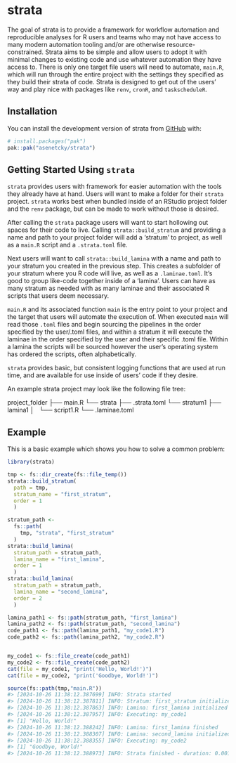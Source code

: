 
<!-- README.md is generated from README.Rmd. Please edit that file -->

# strata

<!-- badges: start -->
<!-- badges: end -->

The goal of strata is to provide a framework for workflow automation and
reproducible analyses for R users and teams who may not have access to
many modern automation tooling and/or are otherwise
resource-constrained. Strata aims to be simple and allow users to adopt
it with minimal changes to existing code and use whatever automation
they have access to. There is only one target file users will need to
automate, `main.R`, which will run through the entire project with the
settings they specified as they build their strata of code. Strata is
designed to get out of the users’ way and play nice with packages like
`renv`, `cronR`, and `taskscheduleR`.

## Installation

You can install the development version of strata from
[GitHub](https://github.com/) with:

``` r
# install.packages("pak")
pak::pak("asenetcky/strata")
```

## Getting Started Using `strata`

`strata` provides users with framework for easier automation with the
tools they already have at hand. Users will want to make a folder for
their `strata` project. `strata` works best when bundled inside of an
RStudio project folder and the `renv` package, but can be made to work
without those is desired.

After calling the `strata` package users will want to start hollowing
out spaces for their code to live. Calling `strata::build_stratum` and
providing a name and path to your project folder will add a ‘stratum’ to
project, as well as a `main.R` script and a `.strata.toml` file.

Next users will want to call `strata::build_lamina` with a name and path
to your stratum you created in the previous step. This creates a
subfolder of your stratum where you R code will live, as well as a
`.laminae.toml`. It’s good to group like-code together inside of a
‘lamina’. Users can have as many stratum as needed with as many laminae
and their associated R scripts that users deem necessary.

`main.R` and its associated function `main` is the entry point to your
project and the target that users will automate the execution of. When
executed `main` will read those `.toml` files and begin sourcing the
pipelines in the order specified by the user/.toml files, and within a
stratum it will execute the laminae in the order specified by the user
and their specific .toml file. Within a lamina the scripts will be
sourced however the user’s operating system has ordered the scripts,
often alphabetically.

`strata` provides basic, but consistent logging functions that are used
at run time, and are available for use inside of users’ code if they
desire.

An example strata project may look like the following file tree:

project_folder ├── main.R └── strata ├── .strata.toml └── stratum1 ├──
lamina1 │   └── script1.R └── .laminae.toml

## Example

This is a basic example which shows you how to solve a common problem:

``` r
library(strata)

tmp <- fs::dir_create(fs::file_temp())
strata::build_stratum(
  path = tmp, 
  stratum_name = "first_stratum", 
  order = 1
  )

stratum_path <-  
  fs::path(
    tmp, "strata", "first_stratum"
  )
strata::build_lamina(
  stratum_path = stratum_path,
  lamina_name = "first_lamina",
  order = 1
  )
strata::build_lamina(
  stratum_path = stratum_path,
  lamina_name = "second_lamina",
  order = 2
  )

lamina_path1 <- fs::path(stratum_path, "first_lamina")
lamina_path2 <- fs::path(stratum_path, "second_lamina")
code_path1 <- fs::path(lamina_path1, "my_code1.R")
code_path2 <- fs::path(lamina_path2, "my_code2.R")


my_code1 <- fs::file_create(code_path1)  
my_code2 <- fs::file_create(code_path2)  
cat(file = my_code1, "print('Hello, World!')")
cat(file = my_code2, "print('Goodbye, World!')")

source(fs::path(tmp,"main.R"))
#> [2024-10-26 11:38:12.387699] INFO: Strata started 
#> [2024-10-26 11:38:12.387811] INFO: Stratum: first_stratum initialized 
#> [2024-10-26 11:38:12.387863] INFO: Lamina: first_lamina initialized 
#> [2024-10-26 11:38:12.387957] INFO: Executing: my_code1 
#> [1] "Hello, World!"
#> [2024-10-26 11:38:12.388242] INFO: Lamina: first_lamina finished 
#> [2024-10-26 11:38:12.388307] INFO: Lamina: second_lamina initialized 
#> [2024-10-26 11:38:12.388355] INFO: Executing: my_code2 
#> [1] "Goodbye, World!"
#> [2024-10-26 11:38:12.388973] INFO: Strata finished - duration: 0.0012 seconds
```
